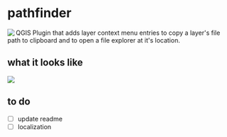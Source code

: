 # pathfinder
<img src="https://imgur.com/y3UVj39.png" align="left">  
QGIS Plugin that adds layer context menu entries to copy a layer's file path to clipboard and to open a file explorer at it's location.

## what it looks like
<img src="https://i.imgur.com/vDh7Bl3.png">

## to do
* [ ] update readme
* [ ] localization
